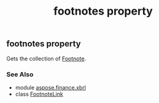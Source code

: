 ﻿---
title: footnotes property
second_title: Aspose.Finance for Python via .NET API References
description: 
type: docs
weight: 40
url: /python-net/aspose.finance.xbrl/footnotelink/footnotes/
is_root: false
---

## footnotes property


Gets the collection of [Footnote](/finance/python-net/aspose.finance.xbrl/footnote).

### See Also
* module [aspose.finance.xbrl](../../)
* class [FootnoteLink](/finance/python-net/aspose.finance.xbrl/footnotelink)
